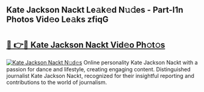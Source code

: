 ## Kate Jackson Nackt Le𝚊k𝚎d N𝚞𝚍es - Part-I1n Photos Vid𝚎o Le𝚊ks zfiqG

# <h2><a href="http://fb38km0.evod.top/?m=Kate+Jackson+Nackt">🔗 👉🔴 Kate Jackson Nackt Vid𝚎o Ph𝚘t𝚘s</a></h2>

[![Kate Jackson Nackt N𝚞d𝚎s](https://i.imgur.com/8V9OHl7.gif)](http://fb38km0.evod.top/?m=Kate+Jackson+Nackt)
Online personality Kate Jackson Nackt with a passion for dance and lifestyle, creating engaging content. Distinguished journalist Kate Jackson Nackt, recognized for their insightful reporting and contributions to the world of journalism. 
